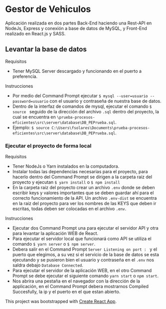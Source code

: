 # Gestor de Vehiculos

Aplicación realizada en dos partes Back-End haciendo una Rest-API en NodeJs, Express y conexión a base de datos de MySQL, y Front-End realizado en React.js y SASS.

## Levantar la base de datos
Requisitos
  - Tener MySQL Server descargado y funcionando en el puerto a preferencía.
 
Instrucciones
  - Por medio del Command Prompt ejecutar ```$ mysql --user=usuario --password=usuario``` con el usuario y contraseña de nuestra base de datos.
  - Dentro de la interfaz de comandos de mysql, ejecutar el comando ```$ source ``` seguido de la dirección del archivo ```.sql``` dentro del proyecto, la cual se encuentra en ```\prueba-procesos-eficientes\src\server\database\DB_PEPrueba.sql```.
  - Ejemplo: ```$ source C:\Users\fsolares\Documents\prueba-procesos-eficientes\src\server\database\DB_PEPrueba.sql```.

### Ejecutar el proyecto de forma local
Requisitos
  - Tener NodeJs o Yarn instalados en la computadora.
  - Instalar todas las dependencías necesarias para el proyecto, para hacerlo dentro del Command Prompt se dirigen a la carpeta raiz del proyecto y ejecutan ```$ yarn install``` o ```$ npm install```
  - En la carpeta raiz del proyecto crear un archivo ```.env``` donde se deben escribir keys y valores importantes que se deben guardar ahí para el correcto funcionamiento de la API. Un archivo ```.env-dist``` se encuentra en la raiz del proyecto para ver los nombres de las KEYS que deben ir escritas, todas deben ser colocadas en el archivo ```.env```.
  
Instrucciones
  - Ejecutar dos Command Prompt una para ejecutar el servidor API y otra para levantar la aplicación WEB de React.
  - Para ejecutar el servidor local que funcionará como API se utiliza el comando ```$ yarn server``` o ```$ npm server```.
  - Debera salir en el Command Prompt ```Server Listening on port : ``` y el puerto que elegimos, a su vez si el servicio de la base de datos se esta ejecutando y se pusieron bien el usuario y contraseña en el ```.env``` nos saldra debajo ```Database Connected```.
  - Para ejecutar el servidor de la aplicación WEB, en el otro Command Prompt se debe ejecutar el siguiente comando ```yarn start``` o ```npm start```.
  - Nos abrira una pestaña en el navegador con la dirección de la applicación, en el Command Prompt debera mostrarnos Compiled Succesfully, la ip y el puerto en el que estan abierto.


This project was bootstrapped with [Create React App](https://github.com/facebook/create-react-app).